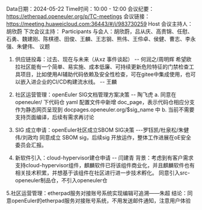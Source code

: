 Data日期：2024-05-22
Time时间：10:00 - 12:00
会议纪要：https://etherpad.openeuler.org/p/TC-meetings
会议链接：https://meeting.huaweicloud.com:36443/#/j/983730259
Host 会议主持人：  胡欣蔚
下次会议主持：
Participants 与会人：胡欣蔚，吕从庆、高贵锦、任慰、石勇、魏建刚、陈棋德、田俊、王麟、王志钢、熊伟、王伶卓、侯健、曹志、李永强、朱健伟、
议题
1. 供应链投毒：过去、现在与未来（从xz 事件谈起） -- 何润之/周明辉
    希望欧拉社区能有一个简单、易实施、成本低廉、可持续更新危险特征的门禁检查工具项目，比如使用AI辅助代码依赖及安全性检查，可在gitee中集成使用，也可以嵌入进企业的CI/CD构建流水线。 -- 王麟
    
2. 社区运营管理：openEuler SIG文档管理方案决策 -- 陶飞虎
   a. 同意在 openeuler/ 下代码仓 yaml 配置文件中新增 doc_page，表示代码仓相应分支作为静态网页呈现到 docpages.openeuler.org/$sig_name 中
   b. 当前不需要支持页面编译，后续有需求再讨论

3. SIG 成立申请：openEuler社区成立SBOM SIG决策   ---罗钰凯/杜泉松/朱健伟/刘政均
   同意成立 SBOM sig，后续sig 开放运作，整体工作进展在oE安全委员会汇报。

4. 新软件引入：cloud-hypervisor建仓申请 -- 闫建青
背景：考虑到有客户需求支持cloud-hypervisor组件，麒麟软件已将该组件商业化，并且麒麟软件也有相关技术积累，并想基于该组件在社区进行进一步技术孵化。
同意引入src-openeuler制品仓，不引入openeuler仓

5.社区运营管理：etherpad服务对接账号系统实现编辑可追溯——朱超
结论：同意openEuler的etherpad服务对接账号系统，不用发送邮件通知，注意用户体验
